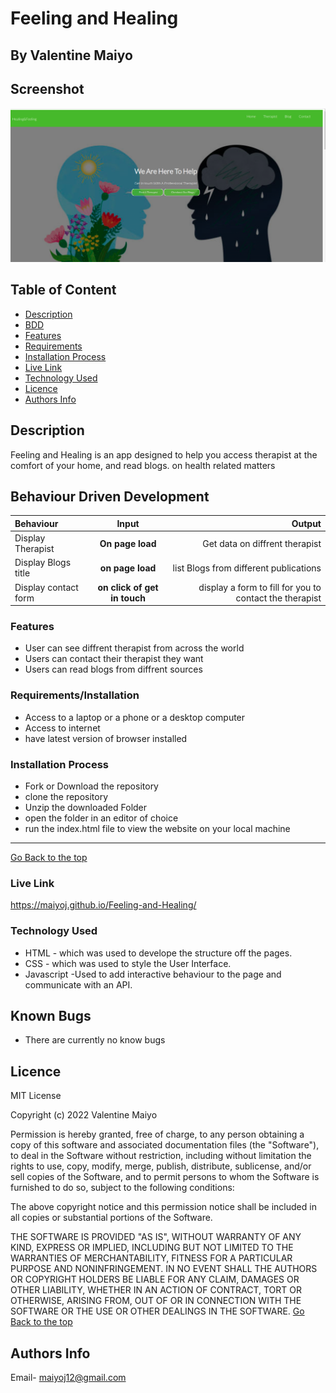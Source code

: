 # Feeling and Healing
 ## By Valentine Maiyo
## Screenshot
 ![image](./Assets/images/thera.png)
 ## Table of Content
 - [Description](#description)
 - [BDD](#Behaviour-Driven-Development)
 - [Features](#features)
 - [Requirements](#requirements)
 - [Installation Process](#installation-Process)
 - [Live Link](#Live-Link)
 - [Technology  Used](#technology-Used)
 - [Licence](#licence)
 - [Authors Info](#Authors-Info)
 ## Description
Feeling and Healing is an app designed to help you access  therapist at the comfort of your home, and read blogs. on health related matters

## Behaviour Driven Development 
| Behaviour | Input | Output |
| :---------------- | :---------------: | ------------------: |
| Display Therapist| **On page load** | Get data on diffrent therapist |
| Display Blogs  title| **on page load** | list Blogs from different publications |
| Display contact form| **on click of get in touch** | display a form to fill for you to contact the therapist |

 ###  Features

 * User can see diffrent therapist from across the world
 * Users can contact their therapist they want
 * Users can read blogs from diffrent sources
 

 ###  Requirements/Installation
 * Access to  a laptop or a phone or a desktop computer
 * Access to internet
 * have latest version of browser installed
 ### Installation Process
* Fork or Download the repository
* clone the repository
* Unzip the downloaded Folder
* open the folder in an editor of choice 
* run the index.html file to view the website on your local machine


 ****
 [Go Back to the top](#)
### Live Link
https://maiyoj.github.io/Feeling-and-Healing/

### Technology  Used
* HTML - which was used to develope the structure off the pages.
* CSS - which was used to style the User Interface.
* Javascript -Used to add interactive behaviour to the page and communicate with an API.


## Known Bugs
* There are currently no know bugs
## Licence
MIT License

Copyright (c) 2022 Valentine Maiyo

Permission is hereby granted, free of charge, to any person obtaining a copy
of this software and associated documentation files (the "Software"), to deal
in the Software without restriction, including without limitation the rights
to use, copy, modify, merge, publish, distribute, sublicense, and/or sell
copies of the Software, and to permit persons to whom the Software is
furnished to do so, subject to the following conditions:

The above copyright notice and this permission notice shall be included in all
copies or substantial portions of the Software.

THE SOFTWARE IS PROVIDED "AS IS", WITHOUT WARRANTY OF ANY KIND, EXPRESS OR
IMPLIED, INCLUDING BUT NOT LIMITED TO THE WARRANTIES OF MERCHANTABILITY,
FITNESS FOR A PARTICULAR PURPOSE AND NONINFRINGEMENT. IN NO EVENT SHALL THE
AUTHORS OR COPYRIGHT HOLDERS BE LIABLE FOR ANY CLAIM, DAMAGES OR OTHER
LIABILITY, WHETHER IN AN ACTION OF CONTRACT, TORT OR OTHERWISE, ARISING FROM,
OUT OF OR IN CONNECTION WITH THE SOFTWARE OR THE USE OR OTHER DEALINGS IN THE
SOFTWARE.
[Go Back to the top](#)
## Authors Info
Email- maiyoj12@gmail.com


